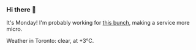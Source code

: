 ### Hi there :wave:

It's Monday! I'm probably working for [this bunch](https://github.com/kohofinancial), making a service more micro.

Weather in Toronto: clear, at +3°C.

